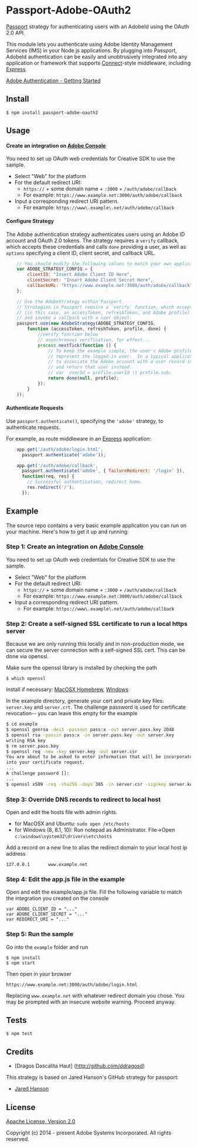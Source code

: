 # Passport-Adobe-OAuth2

[Passport](http://passportjs.org/) strategy for authenticating users with an AdobeId using the OAuth 2.0 API.

This module lets you authenticate using Adobe Identity Management Services (IMS) in your Node.js applications.
By plugging into Passport, AdobeId authentication can be easily and
unobtrusively integrated into any application or framework that supports
[Connect](http://www.senchalabs.org/connect/)-style middleware, including
[Express](http://expressjs.com/).

[Adobe Authentication - Getting Started](https://www.adobe.io/apis/cloudplatform/console/authentication/gettingstarted.html)

## Install

    $ npm install passport-adobe-oauth2

## Usage

#### Create an integration on [Adobe Console](https://console.adobe.io/)
You need to set up OAuth web credentials for Creative SDK to use the sample. 
* Select "Web" for the platform
* For the default redirect URI:
	* `https://` +   some domain name +  `:3000` + `/auth/adobe/callback`
	* For example: `https://www.example.net:3000/auth/adobe/callback`
* Input a corresponding redirect URI pattern.
	* For example: `https://www\.example\.net/auth/adobe/callback`

#### Configure Strategy

The Adobe authentication strategy authenticates users using an Adobe ID account
and OAuth 2.0 tokens.  The strategy requires a `verify` callback, which accepts
these credentials and calls `done` providing a user, as well as `options`
specifying a client ID, client secret, and callback URL.

```js
    // You should modify the following values to match your own application
    var ADOBE_STRATEGY_CONFIG = {
        clientID: "Insert Adobe Client ID Here",
        clientSecret: "Insert Adobe Client Secret Here",
        callbackURL: "https://www.example.net:3000/auth/adobe/callback"
    };

    // Use the AdobeStrategy within Passport.
    // Strategies in Passport require a `verify` function, which accepts credentials
    // (in this case, an accessToken, refreshToken, and Adobe profile)
    // and invoke a callback with a user object.
    passport.use(new AdobeStrategy(ADOBE_STRATEGY_CONFIG,
        function (accessToken, refreshToken, profile, done) {
            //verify function below
            // asynchronous verification, for effect...
            process.nextTick(function () {
                // To keep the example simple, the user's Adobe profile is returned to
                // represent the logged-in user.  In a typical application, you would want
                // to associate the Adobe account with a user record in your database,
                // and return that user instead.
                // var  userId = profile.userId || profile.sub;
                return done(null, profile);
            });
        }
    ));
```    

#### Authenticate Requests

Use `passport.authenticate()`, specifying the `'adobe'` strategy, to
authenticate requests.

For example, as route middleware in an [Express](http://expressjs.com/)
application:

```js
    app.get('/auth/adobe/login.html',
      passport.authenticate('adobe'));

    app.get('/auth/adobe/callback',
      passport.authenticate('adobe', { failureRedirect: '/login' }),
      function(req, res) {
        // Successful authentication, redirect home.
        res.redirect('/');
      });
```

## Example

The source repo contains a very basic example application you can run on your machine.
Here's how to get it up and running:

### Step 1: Create an integration on [Adobe Console](https://console.adobe.io/)
You need to set up OAuth web credentials for Creative SDK to use the sample. 
* Select "Web" for the platform
* For the default redirect URI:
	* `https://` +   some domain name +  `:3000` + `/auth/adobe/callback`
	* For example: `https://www.example.net:3000/auth/adobe/callback`
* Input a corresponding redirect URI pattern.
	* For example: `https://www\.example\.net/auth/adobe/callback`

### Step 2: Create a self-signed SSL certificate to run a local https server
Because we are only running this locally and in non-production mode, we can secure the server connection with a self-signed SSL cert. This can be done via openssl. 

Make sure the openssl library is installed by checking the path

	$ which openssl

Install if necessary: [MacOSX Homebrew](http://brewformulas.org/Openssl), [Windows](http://gnuwin32.sourceforge.net/packages/openssl.htm)

In the example directory, generate your cert and private key files: `server.key` and `server.crt`. The challenge password is used for certificate revocation-- you can leave this empty for the example

```bash
$ cd example
$ openssl genrsa -des3 -passout pass:x -out server.pass.key 2048
$ openssl rsa -passin pass:x -in server.pass.key -out server.key
writing RSA key
$ rm server.pass.key
$ openssl req -new -key server.key -out server.csr
You are about to be asked to enter information that will be incorporated
into your certificate request.
...
A challenge password []:
...
$ openssl x509 -req -sha256 -days 365 -in server.csr -signkey server.key -out server.crt
```

### Step 3: Override DNS records to redirect to local host
Open and edit the hosts file with admin rights.
* for MacOSX and Ubuntu: `sudo open /etc/hosts`
* for Windows (8, 8.1, 10): Run notepad as Administrator. File->Open `c:\windows\system32\drivers\etc\hosts`

Add a record on a new line to alias the redirect domain to your local host ip address

	127.0.0.1       www.example.net

### Step 4: Edit the app.js file in the example
Open and edit the example/app.js file. Fill the following variable to match the integration you created on the console 
	
	var ADOBE_CLIENT_ID = "..."
	var ADOBE_CLIENT_SECRET = "..."
	var REDIRECT_URI = "..."

### Step 5: Run the sample
Go into the `example` folder and run

    $ npm install
    $ npm start

Then open in your browser

    https://www.example.net:3000/auth/adobe/login.html

Replacing `www.example.net` with whatever redirect domain you chose. You may be prompted with an insecure website warning. Proceed anyway. 

## Tests

    $ npm test

## Credits

  - [Dragos Dascalita Haut] (http://github.com/ddragosd)

  This strategy is based on Jared Hanson's GitHub strategy for passport:  
  - [Jared Hanson](http://github.com/jaredhanson)

## License

[Apache License, Version 2.0](http://www.apache.org/licenses/LICENSE-2.0)

Copyright (c) 2014 - present Adobe Systems Incorporated. All rights reserved.

